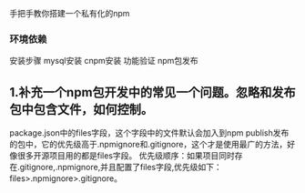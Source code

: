 手把手教你搭建一个私有化的npm

### 环境依赖
安装步骤
mysql安装
cnpm安装
功能验证
npm包发布


## 1.补充一个npm包开发中的常见一个问题。忽略和发布包中包含文件，如何控制。
package.json中的files字段，这个字段中的文件默认会加入到npm publish发布的包中，它的优先级高于.npmignore和.gitignore，这个才是使用最广的方法，好像很多开源项目用的都是files字段。
优先级顺序：如果项目同时存在.gitignore,.npmignore,并且配置了files字段,优先级如下： files>.npmignore>.gitignore。
